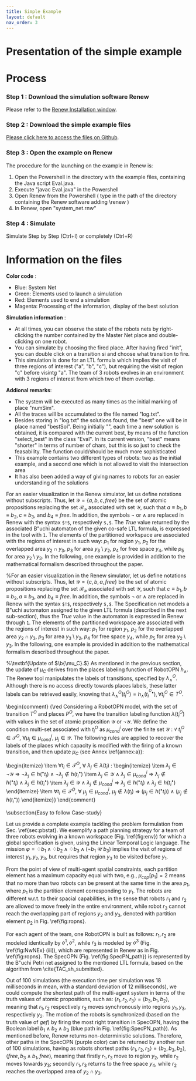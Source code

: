 ```yaml
---
title: Simple Example
layout: default
nav_order: 3
---
```



# Presentation of the simple example



# Process

### Step 1 : Download the simulation software Renew

Please refer to the [Renew Installation window](../renew.html).

### Step 2 : Download the simple example files

[Please click here to access the files on Github](https://github.com/eva-robillard/NetsWithinNets2023.git).

### Step 3 : Open the example on Renew

The procedure for the launching on the example in Renew is:

1. Open the Powershell in the directory with the example files, containing the Java script Eval.java.
2. Execute "javac Eval.java" in the Powershell
3. Open Renew from the Powershell ( type in the path of the directory containing the Renew software adding \renew ) 
4. In Renew, open "system_net.rnw"

### Step 4 : Simulate

Simulate Step by Step (Ctrl+I) or completely (Ctrl+R)


# Information on the files

**Color code** :
* Blue: System Net
* Green: Elements used to launch a simulation
* Red: Elements used to end a simulation
* Magenta: Processing of the information, display of the best solution




**Simulation information** : 
* At all times, you can observe the state of the robots nets by right-clicking the number contained by the Master Net place and double-clicking on one robot. 
* You can simulate by choosing the fired place. After having fired "init", you can double click on a transition si and choose what transition to fire. 
* This simulation is done for an LTL formula which implies the visit of three regions of interest ("a", "b", "c"), but requiring the visit of region "c" before visintg "a". The team of 3 robots evolves in an environment with 3 regions of interest from which two of them overlap.


**Addional remarks**:
* The system will be executed as many times as the initial marking of place "numSim".
* All the traces will be accumulated to the file named "log.txt".
* Besides storing in "log.txt" the solutions found, the "best" one will be in place named "bestSol". Being initially "", each time a new solution is obtained, it is compared with the current best, by means of the function "select_best" in the class "Eval". In its current version, "best" means "shorter" in terms of number of chars, but this is so just to check the feasability. The function could/should be much more sophisticated
* This example contains two different types of robots: two as the initial example, and a second one which is not allowed to visit the intersection area
* It has also been added a way of giving names to robots for an easier understanding of the solutions

 
For an easier visualization in the Renew simulator, let us define notations without subscripts. Thus, let $\mathcal{Y} = \{a,b,c, free\}$ be the set of atomic propositions replacing the set $\mathcal{B}_\mathcal{Y}$ associated with set $\mathcal{Y}$, such that $a \equiv b_1, b \equiv b_2, c \equiv b_3$, and $b_4 \equiv free$. In addition, the symbols $\neg$ or $\wedge$ are replaced in Renew with the syntax ``$!$``, respectively ``$,$``. The $True$ value returned by the associated B\"uchi automaton of the given co-safe LTL formula, is expressed in the tool with  ``1``. The elements of the partitioned workspace are associated with the regions of interest in such way: $p_1$ for region $y_1$, $p_2$ for the overlapped area $y_2 \cap y_3$, $p_3$ for area $y_3 \setminus y_2$, $p_4$ for free space $y_4$, while $p_5$ for area $y_2 \setminus y_3$. In the following, one example is provided in addition to the mathematical formalism described throughout the paper. 

%For an easier visualization in the Renew simulator, let us define notations without subscripts. Thus, let $\mathcal{Y} = \{c,b,a, free\}$ be the set of atomic propositions replacing the set $\mathcal{B}_\mathcal{Y}$ associated with set $\mathcal{Y}$, such that $c \equiv b_1, b \equiv b_2, a \equiv b_3$, and $b_4 \equiv free$. In addition, the symbols $\neg$ or $\wedge$ are replaced in Renew with the syntax ``$!$``, respectively ``$,$``. The Specification net models a B\"uchi automaton assigned to the given LTL formula (described in the next sub-section), thus the $True$ value in the automaton is expressed in Renew through ``1``. The elements of the partitioned workspace are associated with the regions of interest in such way: $p_1$ for region $y_1$, $p_2$ for the overlapped area $y_2 \cap y_3$, $p_3$ for area $y_3 \setminus y_2$, $p_4$ for free space $y_4$, while $p_5$ for area $y_2 \setminus y_3$. In the following, one example is provided in addition to the mathematical formalism described throughout the paper. 

%\textbf{Update of $\b{\mu_C}.$} As mentioned in the previous section, the update of $\mu_C$ derives from the places labeling function of RobotOPN $h_\wedge$. The Renew tool manipulates the labels of transitions, specified by $\lambda^O_\wedge$. Although there is no access directly towards places labels, these latter labels can be retrieved easily, knowing that $\lambda^O_{\wedge}(t^O_i) = h_{\wedge}(t^{^O\bullet}_i), \forall t_i^O \in T^O$. 

\begin{comment}
   {\red Considering a RobotOPN model, with the set of transition $T^O$ and places $P^O$, we have the transition labeling function $\lambda(t_i^O)$ with values in the set of atomic proposition $\mathcal{Y}$ or $\neg \mathcal{Y}$. We define the condition multi-set associated with $t_i^O$ as $\mu_{cond}^{i}$ over the finite set $\mathcal{Y}$ : $\forall$ $t_i^O \in \mathcal{T}^O$, $\forall \mu_j \in \mu_{cond}^{i}$, $\mu_j \in \mathcal{Y}$. The following rules are applied to recover the labels of the places which capacity is modified with the firing of a known transition, and then update $\mu_C$ (see Annex \ref{annex:a}):


\begin{itemize}
    \item $\forall t_i \in \mathcal{T}^O$, $\forall$ $\lambda_j \in \lambda(t_i)$ :
    \begin{itemize}
        \item $\lambda_j \in \neg \mathcal{Y}~\Rightarrow~\neg \lambda_j \in h(^{\bullet}t_i) ~\land~\neg \lambda_j \notin h(t_i^{\bullet})$
        \item $\lambda_j \in \mathcal{Y}~\land~\lambda_j \in \mu_{cond}^{i}~\Rightarrow~ \lambda_j \notin h(^{\bullet}t_i) ~\land~\lambda_j \in h(t_i^{\bullet})$
        \item $\lambda_j \in \mathcal{Y}~\land~\lambda_j \notin \mu_{cond}^{i}~\Rightarrow~ \lambda_j \in h(^{\bullet}t_i) ~\land~\lambda_j \in h(t_i^{\bullet})$
    \end{itemize}
    \item $\forall t_i \in \mathcal{T}^O$, $\forall$ $\mu_j \in \mu_{cond}^{i}$, $\mu_j \notin \lambda(t_i)~\Rightarrow~ (\mu_j \in h(^{\bullet}t_i)) ~\land~(\mu_j \notin h(t_i^{\bullet}))$
\end{itemize}} 
\end{comment}



\subsection{Easy to follow Case-study}

Let us provide a complete example tackling the problem formulation from Sec. \ref{sec:pbstat}. We exemplify a path planning strategy for a team of three robots evolving in a known workspace (Fig. \ref{fig:env}) for which a global specification is given, using the Linear Temporal Logic language. The mission $\varphi= \diamondsuit b_1 \wedge \diamondsuit b_2 \wedge \diamondsuit b_3 \wedge  \left(\neg b_1~\mathcal{U}~b_3\right)$ implies the visit of regions of interest $y_1, y_2, y_3$, but requires that region $y_3$ to be visited before $y_1$.

From the point of view of multi-agent spatial constraints, each partition element has a maximum capacity equal with two, e.g., $\mu_{cap}[p_1] = 2$ means that no more than two robots can be present at the same time in the area $p_1$, where $p_1$ is the partition element corresponding to $y_1$. The robots are different w.r.t. to their spacial capabilities, in the sense that robots $r_1$ and $r_2$ are allowed to move freely in the entire environment, while robot $r_3$ cannot reach the overlapping part of regions $y_2$ and $y_3$, denoted with partition element $p_2$ in Fig. \ref{fig:ropns}. 

For each agent of the team, one RobotOPN is built as follows: $r_1, r_2$ are modeled identically by $o^1, o^2$, while $r_3$ is modeled by $o^3$ (Fig. \ref{fig:NwNEx} (iii)), which are represented in Renew as in Fig. \ref{fig:ropns}. The SpecOPN (Fig. \ref{fig:SpecPN_path}) is represented by the B\"uchi Petri net assigned to the mentioned LTL formula, based on the algorithm from \cite{TAC_sh_submitted}.


Out of 100 simulations (the execution time per simulation was 18 milliseconds in mean, with a standard deviation of 12 milliseconds), we could compute the shortest path of the multi-agent system in terms of the truth values of atomic propositions, such as: $\langle r_1, r_2, r_3\rangle = \langle b_3, b_1, b_2\rangle$, meaning that $r_1,r_2$ respectively $r_3$ moves synchronously into regions $y_1, y_3$, respectively $y_2$. The motion of the robots is synchronized (based on the truth value of $gef$) by firing the most right transition in SpecOPN, having the Boolean label $b_1 \wedge b_2 \wedge b_3$ (blue path in Fig. \ref{fig:SpecPN_path}). As mentioned before, Renew returns non-deterministic solutions. Therefore, other paths in the SpecOPN (purple color) can be returned by another run of 100 simulations, having as robots shortest paths $\langle r_1, r_2, r_3\rangle = \langle b_2, b_3, b_2\rangle, \langle free, b_3 \wedge b_1, free\rangle$, meaning that firstly $r_1, r_3$ move to region $y_2$, while $r_2$ moves towards $y_3$; secondly $r_1, r_3$ returns to the free space $y_4$, while $r_2$ reaches the overlapped area of $y_2 \cap y_3$. 

